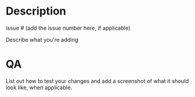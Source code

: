 # Description
Issue # (add the issue number here, if applicable)

Describe what you're adding

# QA
List out how to test your changes and add a screenshot of what it should look like, when applicable.

